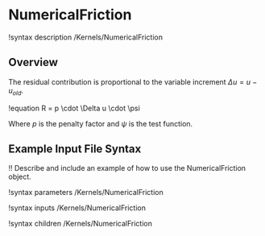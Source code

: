# NumericalFriction

!syntax description /Kernels/NumericalFriction

## Overview

The residual contribution is proportional to the variable increment $\Delta u = u-u_{old}$.

!equation
R = p \cdot \Delta u \cdot \psi

Where $p$ is the penalty factor and $\psi$ is the test function.

## Example Input File Syntax

!! Describe and include an example of how to use the NumericalFriction object.

!syntax parameters /Kernels/NumericalFriction

!syntax inputs /Kernels/NumericalFriction

!syntax children /Kernels/NumericalFriction
